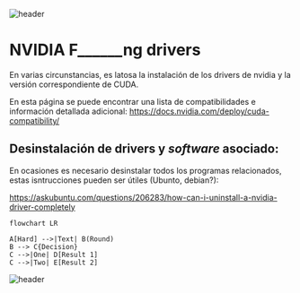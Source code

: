 
![header](/Tutoriales-IFC/assets/header.png)







# NVIDIA F______ng drivers

En varias circunstancias, es latosa la instalación de los drivers de nvidia y la versión
correspondiente de CUDA.

En esta página se puede encontrar una lista de compatibilidades e información detallada 
adicional:
https://docs.nvidia.com/deploy/cuda-compatibility/


## Desinstalación de drivers y *software* asociado:

En ocasiones es necesario desinstalar todos los programas relacionados, estas isntrucciones
pueden ser útiles (Ubunto, debian?):

https://askubuntu.com/questions/206283/how-can-i-uninstall-a-nvidia-driver-completely


```mermaid
flowchart LR

A[Hard] -->|Text| B(Round)
B --> C{Decision}
C -->|One| D[Result 1]
C -->|Two| E[Result 2]
```







![header](/Tutoriales-IFC/assets/header.png)

